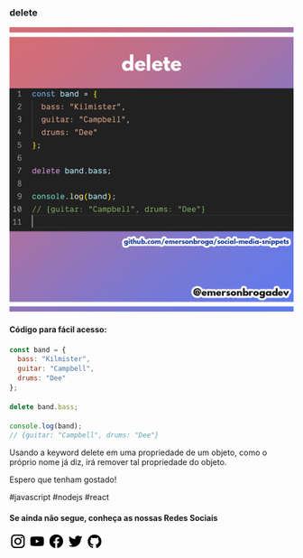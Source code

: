 ### delete

![delete](https://github.com/emersonbroga/social-media-snippets/blob/master/content/2020-01-11/1080x1080-delete.png)

#### Código para fácil acesso:

```js
const band = {
  bass: "Kilmister",
  guitar: "Campbell",
  drums: "Dee"
};

delete band.bass;

console.log(band);
// {guitar: "Campbell", drums: "Dee"}
```

Usando a keyword delete em uma propriedade de um objeto, como o próprio nome já diz, irá remover tal propriedade do objeto.

Espero que tenham gostado!

\#javascript \#nodejs \#react

#### Se ainda não segue, conheça as nossas Redes Sociais

[![instagram.com/emersonbrogadev](https://github.com/emersonbroga/social-media-snippets/blob/master/static/instagram.png?raw=true)](https://www.instagram.com/emersonbrogadev/)
[![youtube.com/c/emersonbrogadev](https://github.com/emersonbroga/social-media-snippets/blob/master/static/youtube.png?raw=true)](https://www.youtube.com/c/emersonbroga/)
[![facebook.com/emersonbrogadev](https://github.com/emersonbroga/social-media-snippets/blob/master/static/facebook.png?raw=true)](https://www.facebook.com/emersonbrogadev/)
[![twitter.com/emersonbrogadev](https://github.com/emersonbroga/social-media-snippets/blob/master/static/twitter.png?raw=true)](https://www.twitter.com/emersonbrogadev/)
[![github.com/emersonbroga](https://github.com/emersonbroga/social-media-snippets/blob/master/static/github.png?raw=true)](https://www.github.com/emersonbroga/)
